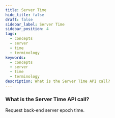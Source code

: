 ```yaml
---
title: Server Time
hide_title: false
draft: false
sidebar_label: Server Time
sidebar_position: 4
tags:
  - concepts
  - server
  - time
  - terminology
keywords:
  - concepts
  - server
  - time
  - terminology
description: What is the Server Time API call?
---
```


### What is the Server Time API call?

Request back-end server epoch time.
